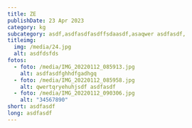 ```yaml
---
title: ZE
publishDate: 23 Apr 2023
category: kg
subcategory: asdf,asdfasdfasdffsdaasdf,asaqwer asdfasdf,
titleimg:
  img: /media/24.jpg
  alt: asdfdsfds
fotos:
  - foto: /media/IMG_20220112_085913.jpg
    alt: asdfasdfghhdfgadhgq
  - foto: /media/IMG_20220112_085958.jpg
    alt: qwertqryehuhjsdf asdfasdf
  - foto: /media/IMG_20220112_090306.jpg
    alt: "34567890"
short: asdfasdf
long: asdfasdf
---
```

